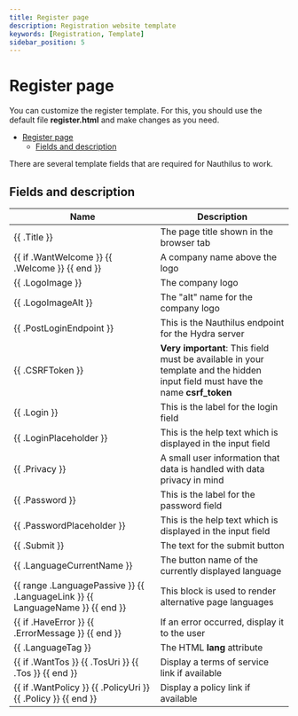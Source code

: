 ```yaml
---
title: Register page
description: Registration website template
keywords: [Registration, Template]
sidebar_position: 5
---
```

# Register page

You can customize the register template. For this, you should use the default file **register.html** and make changes as
you need.

<!-- TOC -->
* [Register page](#register-page)
  * [Fields and description](#fields-and-description)
<!-- TOC -->

There are several template fields that are required for Nauthilus to work.

## Fields and description

| Name                                                                                          | Description                                                                                                                    |
|-----------------------------------------------------------------------------------------------|--------------------------------------------------------------------------------------------------------------------------------|
| \{\{ .Title \}\}                                                                              | The page title shown in the browser tab                                                                                        |
| \{\{ if .WantWelcome \}\} \{\{ .Welcome \}\} \{\{ end \}\}                                    | A company name above the logo                                                                                                  |
| \{\{ .LogoImage \}\}                                                                          | The company logo                                                                                                               |
| \{\{ .LogoImageAlt \}\}                                                                       | The "alt" name for the company logo                                                                                            |
| \{\{ .PostLoginEndpoint \}\}                                                                  | This is the Nauthilus endpoint for the Hydra server                                                                            |
| \{\{ .CSRFToken \}\}                                                                          | **Very important**: This field must be available in your template and the hidden input field must have the name **csrf_token** |
| \{\{ .Login \}\}                                                                              | This is the label for the login field                                                                                          |
| \{\{ .LoginPlaceholder \}\}                                                                   | This is the help text which is displayed in the input field                                                                    |
| \{\{ .Privacy \}\}                                                                            | A small user information that data is handled with data privacy in mind                                                        |
| \{\{ .Password \}\}                                                                           | This is the label for the password field                                                                                       |
| \{\{ .PasswordPlaceholder \}\}                                                                | This is the help text which is displayed in the input field                                                                    |
| \{\{ .Submit \}\}                                                                             | The text for the submit button                                                                                                 |
| \{\{ .LanguageCurrentName \}\}                                                                | The button name of the currently displayed language                                                                            |
| \{\{ range .LanguagePassive \}\} \{\{ .LanguageLink \}\} \{\{ LanguageName \}\} \{\{ end \}\} | This block is used to render alternative page languages                                                                        | 
| \{\{ if .HaveError \}\} \{\{ .ErrorMessage \}\} \{\{ end \}\}                                 | If an error occurred, display it to the user                                                                                   |
| \{\{ .LanguageTag \}\}                                                                        | The HTML **lang** attribute                                                                                                    |
| \{\{ if .WantTos \}\} \{\{ .TosUri \}\} \{\{ .Tos \}\} \{\{ end \}\}                          | Display a terms of service link if available                                                                                   |
| \{\{ if .WantPolicy \}\} \{\{ .PolicyUri \}\} \{\{ .Policy \}\} \{\{ end \}\}                 | Display a policy link if available                                                                                             |
